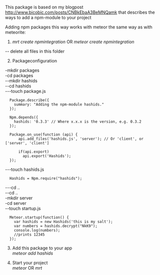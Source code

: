 This package is based on my blogpost http://www.bicobic.com/posts/CNBkEbaA3BeMNQamk
that describes the ways to add a npm-module to your project

Adding npm packages this way works with meteor the same way as with meteorite:

1. *mrt create npmintegration* OR *meteor create npmintegration*

  -- delete all files in this folder

2. Packageconfiguration 

  -mkdir packages  
  -cd packages  
  --mkdir hashids  
  --cd hashids  
  ---touch package.js  
      
      Package.describe({
        summary: "Adding the npm-module hashids."
      });
      
      Npm.depends({
        hashids: '0.3.3' // Where x.x.x is the version, e.g. 0.3.2
      });
      
      Package.on_use(function (api) {
          api.add_files('hashids.js', 'server'); // Or 'client', or ['server', 'client']
        
          if(api.export)
            api.export('Hashids');  
      });   

  ---touch hashids.js  
  
      Hashids = Npm.require("hashids");   
      
  ---cd ..  
  --cd ..  
  -mkdir server  
  -cd server  
  --touch startup.js 
   
      Meteor.startup(function() {
        var hashids = new Hashids('this is my salt');
        var numbers = hashids.decrypt("NkK9");
        console.log(numbers);
        //prints 12345
      });    
    

3. Add this package to your app  
 *meteor add hashids*
  
4. Start your project  
 *meteor* OR *mrt*
